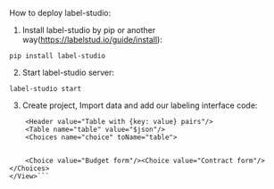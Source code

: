 How to deploy label-studio:

1. Install label-studio by pip or another way(https://labelstud.io/guide/install):

```pip install label-studio```

2. Start label-studio server:

```label-studio start```

3. Create project, Import data and add our labeling interface code:

```<View>
    <Header value="Table with {key: value} pairs"/>
    <Table name="table" value="$json"/>
    <Choices name="choice" toName="table">
        
        
    <Choice value="Budget form"/><Choice value="Contract form"/></Choices>
</View>``` 
